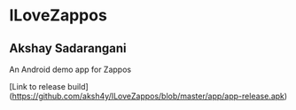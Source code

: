 # ILoveZappos
## Akshay Sadarangani
An Android demo app for Zappos

[Link to release build] (https://github.com/aksh4y/ILoveZappos/blob/master/app/app-release.apk)
